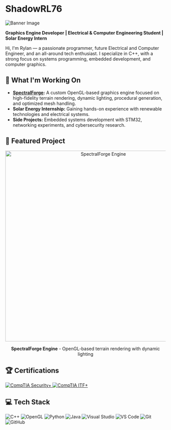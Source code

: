 # ShadowRL76

![Banner Image](https://your-image-url.png)

**Graphics Engine Developer | Electrical & Computer Engineering Student | Solar Energy Intern**

Hi, I'm Rylan — a passionate programmer, future Electrical and Computer Engineer, and an all-around tech enthusiast. I specialize in C++, with a strong focus on systems programming, embedded development, and computer graphics.

## 🚀 What I'm Working On
- **[SpectralForge](https://github.com/ShadowRL76/SpectralForge):** A custom OpenGL-based graphics engine focused on high-fidelity terrain rendering, dynamic lighting, procedural generation, and optimized mesh handling.
- **Solar Energy Internship:** Gaining hands-on experience with renewable technologies and electrical systems.
- **Side Projects:** Embedded systems development with STM32, networking experiments, and cybersecurity research.

## 🌟 Featured Project
<p align="center">
  <a href="https://github.com/ShadowRL76/SpectralForge">
    <img src="https://your-engine-screenshot.png" alt="SpectralForge Engine" width="600">
  </a>
</p>
<p align="center">
  <b>SpectralForge Engine</b> - OpenGL-based terrain rendering with dynamic lighting
</p>

## 🏆 Certifications
<p>
  <a href="https://www.comptia.org/certifications/security">
    <img src="https://img.shields.io/badge/CompTIA-Security%2B-brightgreen?style=for-the-badge&logo=comptia" alt="CompTIA Security+">
  </a>
  <a href="https://www.comptia.org/certifications/it-fundamentals">
    <img src="https://img.shields.io/badge/CompTIA-ITF%2B-blue?style=for-the-badge&logo=comptia" alt="CompTIA ITF+">
  </a>
</p>

## 💻 Tech Stack
![C++](https://img.shields.io/badge/c++-%2300599C.svg?style=for-the-badge&logo=c%2B%2B&logoColor=white)
![OpenGL](https://img.shields.io/badge/OpenGL-%23FFFFFF.svg?style=for-the-badge&logo=opengl)
![Python](https://img.shields.io/badge/python-3670A0?style=for-the-badge&logo=python&logoColor=ffdd54)
![Java](https://img.shields.io/badge/java-%23ED8B00.svg?style=for-the-badge&logo=openjdk&logoColor=white)
![Visual Studio](https://img.shields.io/badge/Visual%20Studio-5C2D91.svg?style=for-the-badge&logo=visual-studio&logoColor=white)
![VS Code](https://img.shields.io/badge/Visual%20Studio%20Code-0078d7.svg?style=for-the-badge&logo=visual-studio-code&logoColor=white)
![Git](https://img.shields.io/badge/git-%23F05033.svg?style=for-the-badge&logo=git&logoColor=white)
![GitHub](https://img.shields.io/badge/github-%23121011.svg?style=for-the-badge&logo=github&logoColor=white)
